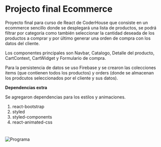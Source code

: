 # Projecto final Ecommerce

Proyecto final para curso de React de CoderHouse que consiste en un ecommerce sencillo donde se desplegará una lista de productos, se podrá filtrar por categoría como también seleccionar la cantidad deseada de los productos a comprar y por último generar una orden de compra con los datos del cliente.

Los componentes principales son Navbar, Catalogo, Detalle del producto, CartContext, CartWidget y Formulario de compra.

Para la persistencia de datos se uso Firebase y se crearon las colecciones items (que contienen todos los productos) y orders (donde se almacenan los prodcutos seleccionados por el cliente y sus datos).

**Dependencias extra**

Se agregaron dependencias para los estilos y animaciones.

1. react-bootstrap
2. styled
3. styled-components
4. react-animated-css

#

![Programa](https://user-images.githubusercontent.com/33109218/117234872-ccd37380-adf3-11eb-9307-bdb2aaebfbdc.png)

